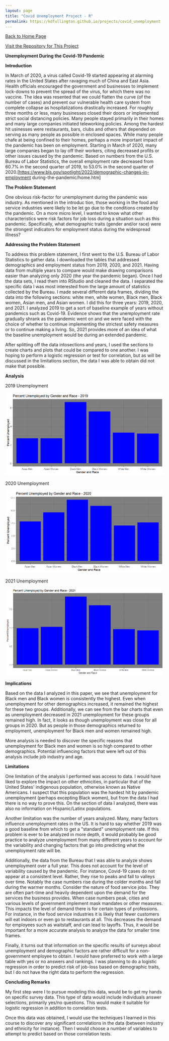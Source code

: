 ```yaml
---
layout: page
title: "Covid Unemployment Project - R"
permalink: https://kdfullington.github.io/projects/covid_unemployment
---
```


[Back to Home Page](https://kdfullington.github.io/kdfullington_portfolio/)

[Visit the Repository for This Project](https://github.com/kdfullington/kdfullington-portfolio/tree/main/covid_unemployment)

**Unemployment During the Covid-19 Pandemic**

**Introduction**

In March of 2020, a virus called Covid-19 started appearing at alarming rates in the United States after
ravaging much of China and East Asia. Health officials encouraged the government and businesses to
implement lock-downs to prevent the spread of the virus, for which there was no vaccine. The idea was
resented that we could flatten the curve (of the number of cases) and prevent our vulnerable health care
system from complete collapse as hospitalizations drastically increased. For roughly three months or less,
many businesses closed their doors or implemented strict social distancing policies. Many people stayed
primarily in their homes and many large companies initiated teleworking policies. Among the hardest hit
usinesses were restaurants, bars, clubs and others that depended on serving as many people as possible in
enclosed spaces.
While many people chafe at being confined to their homes, perhaps a more important impact of the pandemic
has been on employment. Starting in March of 2020, many large companies began to lay off their workers,
citing decreased profits or other issues caused by the pandemic. Based on numbers from the U.S. Bureau of
Labor Statistics, the overall employment rate decreased from 60.7% in the second quarter of 2019, to 53.0%
in the second quarter of 2020.[https://www.bls.gov/spotlight/2022/demographic-changes-in-employment
during-the-pandemic/home.htm]

**The Problem Statement**

One obvious risk-factor for unemployment during the pandemic was industry. As mentioned in the introduc
tion, those working in the food and service industries were likely to be let go due to the conditions created
by the pandemic. On a more micro level, I wanted to know what other characteristics were risk factors for
job loss during a situation such as this pandemic. Specifically, what demographic traits (gender and/or race)
were the strongest indicators for employment status during the widespread illness?

**Addressing the Problem Statement**

To address this problem statement, I first went to the U.S. Bureau of Labor Statistics to gather data. I
downloaded the tables that addressed demographics and employment status from 2019, 2020, and 2021.
Having data from multiple years to compare would make drawing comparisons easier than analyzing only
2020 (the year the pandemic began). Once I had the data sets, I read them into RStudio and cleaned the
data. I separated the specific data I was most interested from the large amount of statistics collected by
the Bureau. I made several different data frames, dividing the data into the following sections: white men,
white women, Black men, Black women, Asian men, and Asian women.
I did this for three years: 2019, 2020, and 2021. I analyzed 2019 to get a sort of baseline example of years
without pandemics such as Covid-19. Evidence shows that the unemployment rate gradually shrank as the
pandemic went on and we were faced with the choice of whether to continue implementing the strictest
safety measures or to continue making a living. So, 2021 provides more of an idea of what the baseline
unemployment would be during an extended pandemic.

After splitting off the data intosections and years, I used the sections to create charts and plots that could be compared to one another. I was hoping to perform a logistic regression or test for correlation, but as will be discussed in the limitations section, the data I was able to obtain did not make that possible.

**Analysis**

2019 Unemployment

![Graph](../assets/images/covid_unemp_gen&race2019.jpeg)


2020 Unemployment

![Graph2](../assets/images/covid_unemp_gen&race2020.jpeg)


2021 Unemployment

![Graph3](../assets/images/covid_unemp_gen&race2021.jpeg)


**Implications**

Based on the data I analyzed in this paper, we see that unemployment for Black men and Black women is consistently the highest. Even when unemployment for other demographics increased, it remained the highest for these two groups. Additionally, we can see from the bar charts that even as unemployment decreased in 2021 unemployment for these groups remained high. In fact, it looks as though unemployment was close for all groups in 2020. But as people in those demographics returned to employment, unemployment for Black men and women remained high. 

More analysis is needed to discover the specific reasons that unemployment for Black men and women is so high compared to other demographics. Potential influencing factors that were left out of this analysis include job industry and age.

**Limitations**

One limitation of the analysis I performed was access to data. I would have liked to explore the impact on other ethnicities, in particular that of the United States' indigenous population, otherwise known as Native Americans. I suspect that this population was the hardest hit by pandemic unemployment (perhaps excepting Black women), but from the data I had there is no way to prove this. On the section of data I analyzed, there was also no information on Hispanic/Latinx populations.

Another limitation was the number of years analyzed. Many, many factors influence unemployment rates in the US. It is hard to say whether 2019 was a good baseline from which to get a "standard" unemployment rate. If this problem is ever to be analyzed in more depth, it would probably be good practice to analyze unemployment from many different years to account for the variability and changing factors that go into predicting what the unemployment rate will be.

Additionally, the data from the Bureau that I was able to analyze shows unemployment over a full year. This does not account for the level of variability caused by the pandemic. For instance, Covid-19 cases do not appear at a consistent level. Rather, they rise to peaks and fall to valleys over time. Notably the case numbers rise during the colder months and fall during the warmer months. Consider the nature of food service jobs. They are often part-time and heavily dependent upon the demand for the services the business provides. When case numbers peak, cities and various levels of government implement mask mandates or other measures. This impacts the level of demand there is for certain types of professions. For instance, in the food service industries it is likely that fewer customers will eat indoors or even go to restaurants at all. This decreases the demand for employees such as waitstaff, and can lead to layoffs. Thus, it would be important for a more accurate analysis to analyze the data for smaller time frames. 

Finally, it turns out that information on the specific results of surveys about unemployment and demographic factors are rather difficult for a non-government employee to obtain. I would have preferred to work with a large table with yes or no answers and rankings. I was planning to do a logistic regression in order to predict risk of job-loss based on demographic traits, but I do not have the right data to perform the regression.

**Concluding Remarks**

My first step were I to pursue modeling this data, would be to get my hands on specific survey data. This type of data would include individuals answer selections, primarily yes/no questions. This would make it suitable for logistic regression in addition to correlation tests.

Once this data was obtained, I would use the techniques I learned in this course to discover any significant correlations in the data (between industry and ethnicity for instance). Then I would choose a number of variables to attempt to predict based on those correlation tests. 
